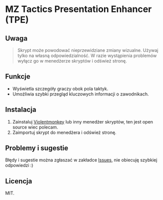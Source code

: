 # MZ Tactics Presentation Enhancer (TPE)

## Uwaga

> Skrypt może powodować nieprzewidziane zmiany wizualne. Używaj tylko na własną odpowiedzialność. W razie wystąpienia problemów wyłącz go w menedżerze skryptów i odśwież stronę.

## Funkcje
- Wyświetla szczegóły graczy obok pola taktyk.
- Umożliwia szybki przegląd kluczowych informacji o zawodnikach.

## Instalacja
1. Zainstaluj [Violentmonkey](https://violentmonkey.github.io/) lub inny menedżer skryptów, ten jest open source wiec polecam.
2. Zaimportuj skrypt do menedżera i odśwież stronę.

## Problemy i sugestie
Błędy i sugestie można zgłaszać w zakładce [Issues](https://github.com/fatface007/mz-scripts/issues), nie obiecuję szybkiej odpowiedzi :)

## Licencja
MIT.
